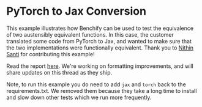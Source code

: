 # PyTorch to Jax Conversion

This example illustrates how Benchify can be used to test the equivalence of two austensibly equivalent functions.  In this case, the customer translated some code from PyTorch to Jax, and wanted to make sure that the two implementations were functionally equivalent.  Thank you to [Nithin Santi](https://www.linkedin.com/in/nithinsonti/) for contributing this example!

Read the report [here](https://github.com/maxvonhippel/benchify-examples/pull/20).  We're working on formatting improvements, and will share updates on this thread as they ship.

Note, to run this example you do need to add `jax` and `torch` back to the requirements.txt.  We removed them because they take a long time to install and slow down other tests which we run more frequently.